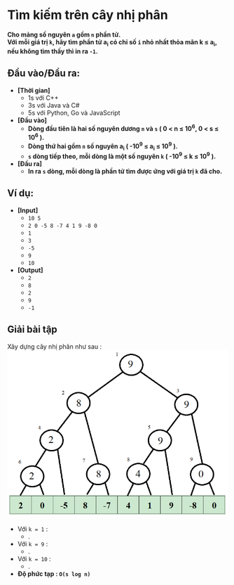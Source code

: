 # Tìm kiếm trên cây nhị phân
   **Cho mảng số nguyên `a` gồm `n` phần tử.<br>
   Với mỗi giá trị `k`, hãy tìm phần tử a<sub>i</sub> có chỉ số `i` nhỏ nhất thỏa mãn k ≤ a<sub>i</sub>, nếu không tìm thấy thì in ra `-1`.**

## Đầu vào/Đầu ra:
- **[Thời gian]**
   - 1s với C++ 
   - 3s với Java và C#
   - 5s với Python, Go và JavaScript
- **[Đầu vào]**
    - **Dòng đầu tiên là hai số nguyên dương `n` và `s` ( 0 < n ≤ 10<sup>6</sup>, 0 < s ≤ 10<sup>6</sup> ).**
    - **Dòng thứ hai gồm `n` số nguyên a<sub>i</sub> ( -10<sup>9</sup> ≤ a<sub>i</sub> ≤ 10<sup>9</sup> ).**
    - **`s` dòng tiếp theo, mỗi dòng là một số nguyên `k` ( -10<sup>9</sup> ≤ k ≤ 10<sup>9</sup> ).**
- **[Đầu ra]** 
    - **In ra `s` dòng, mỗi dòng là phần tử tìm được ứng với giá trị `k` đã cho.**

## Ví dụ:
- **[Input]**
   - `10 5`
   - `2 0 -5 8 -7 4 1 9 -8 0`
   - `1`
   - `3`
   - `-5`
   - `9`
   - `10`
- **[Output]**
   - `2`
   - `8`
   - `2`
   - `9`
   - `-1`

## Giải bài tập
   Xây dựng cây nhị phân như sau :
   ![Binary Search Tree](https://github.com/Ca-Len-Men/Algorithm/blob/%C4%90%E1%BB%99-d%C3%A0i-con-d%E1%BB%91c/Test%205/Picture.png)
   - Với `k = 1` :
      - .
   - Với `k = 9` :
      - .
   - Với `k = 10` :
      - .
   - **Độ phức tạp : `O(s log n)`**
